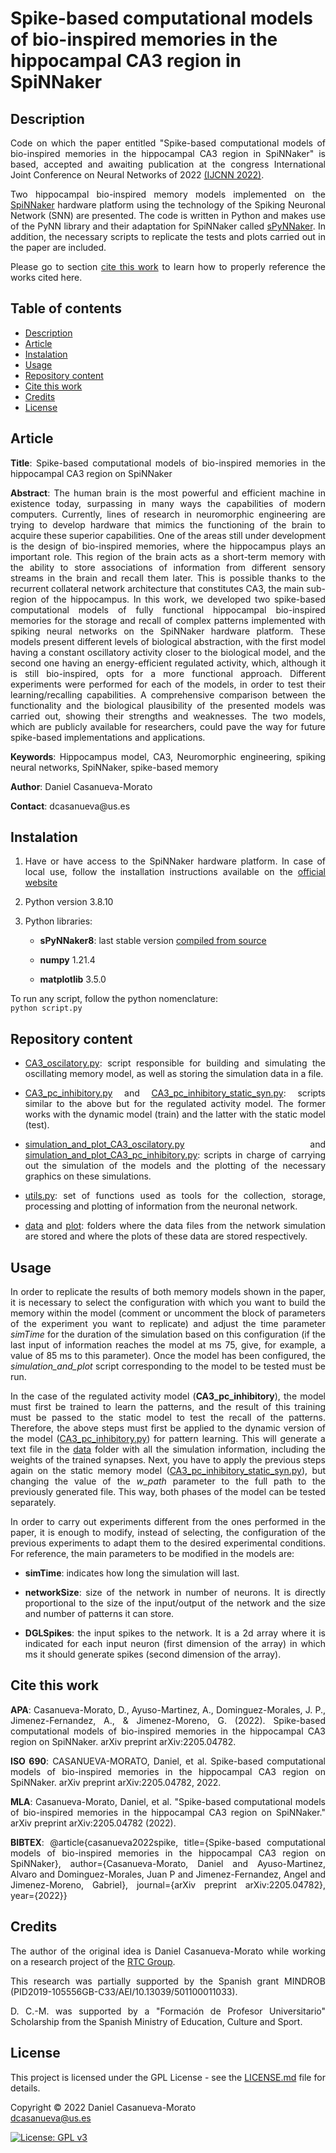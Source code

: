 # Spike-based computational models of bio-inspired memories in the hippocampal CA3 region in SpiNNaker

<h2 name="Description">Description</h2>
<p align="justify">
Code on which the paper entitled "Spike-based computational models of bio-inspired memories in the hippocampal CA3 region in SpiNNaker" is based, accepted and awaiting publication at the congress International Joint Conference on Neural Networks of 2022 <a href="https://wcci2022.org/call-for-papers/">(IJCNN 2022)</a>. 
</p>
<p align="justify">
Two hippocampal bio-inspired memory models implemented on the <a href="https://apt.cs.manchester.ac.uk/projects/SpiNNaker/">SpiNNaker</a> hardware platform using the technology of the Spiking Neuronal Network (SNN) are presented. The code is written in Python and makes use of the PyNN library and their adaptation for SpiNNaker called <a href="https://www.google.com/url?sa=t&rct=j&q=&esrc=s&source=web&cd=&cad=rja&uact=8&ved=2ahUKEwjaxOCWhrn3AhVL1BoKHVtQDvsQFnoECAkQAQ&url=https%3A%2F%2Fgithub.com%2FSpiNNakerManchester%2FsPyNNaker&usg=AOvVaw3e3TBMJ-08yBqtsKza_RiE">sPyNNaker</a>. In addition, the necessary scripts to replicate the tests and plots carried out in the paper are included.
</p>
<p align="justify">
Please go to section <a href="#CiteThisWork">cite this work</a> to learn how to properly reference the works cited here.
</p>

<h2>Table of contents</h2>
<p align="justify">
<ul>
<li><a href="#Description">Description</a></li>
<li><a href="#Article">Article</a></li>
<li><a href="#Instalation">Instalation</a></li>
<li><a href="#Usage">Usage</a></li>
<li><a href="#RepositoryContent">Repository content</a></li>
<li><a href="#CiteThisWork">Cite this work</a></li>
<li><a href="#Credits">Credits</a></li>
<li><a href="#License">License</a></li>
</ul>
</p>


<h2 name="Article">Article</h2>
<p align="justify">
<strong>Title</strong>: Spike-based computational models of bio-inspired memories in the hippocampal CA3 region on SpiNNaker
</p>
<p align="justify">
<strong>Abstract</strong>: The human brain is the most powerful and efficient machine in existence today, surpassing in many ways the capabilities of modern computers. Currently, lines of research in neuromorphic engineering are trying to develop hardware that mimics the functioning of the brain to acquire these superior capabilities. One of the areas still under development is the design of bio-inspired memories, where the hippocampus plays an important role. This region of the brain acts as a short-term memory with the ability to store associations of information from different sensory streams in the brain and recall them later. This is possible thanks to the recurrent collateral network architecture that constitutes CA3, the main sub-region of the hippocampus. In this work, we developed two spike-based computational models of fully functional hippocampal bio-inspired memories for the storage and recall of complex patterns implemented with spiking neural networks on the SpiNNaker hardware platform. These models present different levels of biological abstraction, with the first model having a constant oscillatory activity closer to the biological model, and the second one having an energy-efficient regulated activity, which, although it is still bio-inspired, opts for a more functional approach. Different experiments were performed for each of the models, in order to test their learning/recalling capabilities. A comprehensive comparison between the functionality and the biological plausibility of the presented models was carried out, showing their strengths and weaknesses. The two models, which are publicly available for researchers, could pave the way for future spike-based implementations and applications.
</p>
<p align="justify">
<strong>Keywords</strong>: Hippocampus model, CA3, Neuromorphic engineering, spiking neural networks, SpiNNaker, spike-based memory
</p>
<p align="justify">
<strong>Author</strong>: Daniel Casanueva-Morato
</p>
<p align="justify">
<strong>Contact</strong>: dcasanueva@us.es
</p>


<h2 name="Instalation">Instalation</h2>
<p align="justify">
<ol>
	<li><p align="justify">Have or have access to the SpiNNaker hardware platform. In case of local use, follow the installation instructions available on the <a href="http://spinnakermanchester.github.io/spynnaker/6.0.0/index.html">official website</a></p></li>
	<li><p align="justify">Python version 3.8.10</p></li>
	<li><p align="justify">Python libraries:</p></li>
	<ul>
		<li><p align="justify"><strong>sPyNNaker8</strong>: last stable version <a href="http://spinnakermanchester.github.io/development/gitinstall.html">compiled from source</a></p></li>
		<li><p align="justify"><strong>numpy</strong> 1.21.4</p></li>
		<li><p align="justify"><strong>matplotlib</strong> 3.5.0</p></li>
	</ul>
</ol>
</p>
<p align="justify">
To run any script, follow the python nomenclature: 
<code>
python script.py
</code>
</p>


<h2 name="RepositoryContent">Repository content</h3>
<p align="justify">
<ul>
  <li><p align="justify"><a href="CA3_oscilatory.py">CA3_oscilatory.py</a>: script responsible for building and simulating the oscillating memory model, as well as storing the simulation data in a file.</p></li>
  <li><p align="justify"><a href="CA3_pc_inhibitory.py">CA3_pc_inhibitory.py</a> and <a href="CA3_pc_inhibitory_static_syn.py">CA3_pc_inhibitory_static_syn.py</a>: scripts similar to the above but for the regulated activity model. The former works with the dynamic model (train) and the latter with the static model (test).</p></li>
  <li><p align="justify"><a href="simulation_and_plot_CA3_oscilatory.py">simulation_and_plot_CA3_oscilatory.py</a> and <a href="simulation_and_plot_CA3_pc_inhibitory.py">simulation_and_plot_CA3_pc_inhibitory.py</a>: scripts in charge of carrying out the simulation of the models and the plotting of the necessary graphics on these simulations.</p></li>
  <li><p align="justify"><a href="utils.py">utils.py</a>: set of functions used as tools for the collection, storage, processing and plotting of information from the neuronal network.</p></li>
  <li><p align="justify"><a href="data/">data</a> and <a href="plot/">plot</a>: folders where the data files from the network simulation are stored and where the plots of these data are stored respectively.</p></li>
</ul>
</p>


<h2 name="Usage">Usage</h2>
<p align="justify">
In order to replicate the results of both memory models shown in the paper, it is necessary to select the configuration with which you want to build the memory within the model (comment or uncomment the block of parameters of the experiment you want to replicate) and adjust the time parameter <em>simTime</em> for the duration of the simulation based on this configuration (if the last input of information reaches the model at ms 75, give, for example, a value of 85 ms to this parameter). Once the model has been configured, the <em>simulation_and_plot</em> script corresponding to the model to be tested must be run.
</p>
<p align="justify">
In the case of the regulated activity model (<strong>CA3_pc_inhibitory</strong>), the model must first be trained to learn the patterns, and the result of this training must be passed to the static model to test the recall of the patterns. Therefore, the above steps must first be applied to the dynamic version of the model (<a href="CA3_pc_inhibitory.py">CA3_pc_inhibitory.py</a>) for pattern learning. This will generate a text file in the <a href="data/">data</a> folder with all the simulation information, including the weights of the trained synapses. Next, you have to apply the previous steps again on the static memory model (<a href="CA3_pc_inhibitory_static_syn.py">CA3_pc_inhibitory_static_syn.py</a>), but changing the value of the <em>w_path</em> parameter to the full path to the previously generated file. This way, both phases of the model can be tested separately.
</p>
<p align="justify">
In order to carry out experiments different from the ones performed in the paper, it is enough to modify, instead of selecting, the configuration of the previous experiments to adapt them to the desired experimental conditions. For reference, the main parameters to be modified in the models are: 
</p>
<p align="justify">
<ul>
  <li><p align="justify"><strong>simTime</strong>: indicates how long the simulation will last.</p></li>
  <li><p align="justify"><strong>networkSize</strong>: size of the network in number of neurons. It is directly proportional to the size of the input/output of the network and the size and number of patterns it can store.</p></li>
  <li><p align="justify"><strong>DGLSpikes</strong>: the input spikes to the network. It is a 2d array where it is indicated for each input neuron (first dimension of the array) in which ms it should generate spikes (second dimension of the array).</p></li>
</ul>
</p>


<h2 name="CiteThisWork">Cite this work</h2>
<p align="justify">
<strong>APA</strong>: Casanueva-Morato, D., Ayuso-Martinez, A., Dominguez-Morales, J. P., Jimenez-Fernandez, A., & Jimenez-Moreno, G. (2022). Spike-based computational models of bio-inspired memories in the hippocampal CA3 region on SpiNNaker. arXiv preprint arXiv:2205.04782.
</p>
<p align="justify">
<strong>ISO 690</strong>: CASANUEVA-MORATO, Daniel, et al. Spike-based computational models of bio-inspired memories in the hippocampal CA3 region on SpiNNaker. arXiv preprint arXiv:2205.04782, 2022.
</p>
<p align="justify">
<strong>MLA</strong>: Casanueva-Morato, Daniel, et al. "Spike-based computational models of bio-inspired memories in the hippocampal CA3 region on SpiNNaker." arXiv preprint arXiv:2205.04782 (2022).
</p>
<p align="justify">
<strong>BIBTEX</strong>: @article{casanueva2022spike, title={Spike-based computational models of bio-inspired memories in the hippocampal CA3 region on SpiNNaker}, author={Casanueva-Morato, Daniel and Ayuso-Martinez, Alvaro and Dominguez-Morales, Juan P and Jimenez-Fernandez, Angel and Jimenez-Moreno, Gabriel}, journal={arXiv preprint arXiv:2205.04782}, year={2022}}
</p>


<h2 name="Credits">Credits</h2>
<p align="justify">
The author of the original idea is Daniel Casanueva-Morato while working on a research project of the <a href="http://www.rtc.us.es/">RTC Group</a>.
</p>
<p align="justify">
This research was partially supported by the Spanish grant MINDROB (PID2019-105556GB-C33/AEI/10.13039/501100011033). 
</p>
<p align="justify">
D. C.-M. was supported by a "Formación de Profesor Universitario" Scholarship from the Spanish Ministry of Education, Culture and Sport.
</p>


<h2 name="License">License</h2>
<p align="justify">
This project is licensed under the GPL License - see the <a href="https://github.com/dancasmor/Spike-based-computational-models-of-bio-inspired-memories-in-the-hippocampal-CA3-region-in-SpiNNaker/blob/main/LICENSE">LICENSE.md</a> file for details.
</p>
<p align="justify">
Copyright © 2022 Daniel Casanueva-Morato<br>  
<a href="mailto:dcasanueva@us.es">dcasanueva@us.es</a>
</p>

[![License: GPL v3](https://img.shields.io/badge/License-GPL%20v3-blue.svg)](http://www.gnu.org/licenses/gpl-3.0)